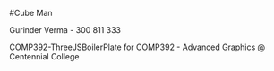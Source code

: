 #Cube Man

Gurinder Verma - 300 811 333

COMP392-ThreeJSBoilerPlate for COMP392 - Advanced Graphics @ Centennial College
